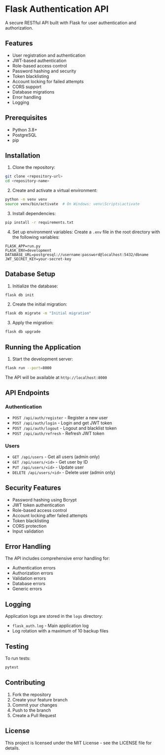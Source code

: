 # Flask Authentication API

A secure RESTful API built with Flask for user authentication and authorization.

## Features

- User registration and authentication
- JWT-based authentication
- Role-based access control
- Password hashing and security
- Token blacklisting
- Account locking for failed attempts
- CORS support
- Database migrations
- Error handling
- Logging

## Prerequisites

- Python 3.8+
- PostgreSQL
- pip

## Installation

1. Clone the repository:
```bash
git clone <repository-url>
cd <repository-name>
```

2. Create and activate a virtual environment:
```bash
python -m venv venv
source venv/bin/activate  # On Windows: venv\Scripts\activate
```

3. Install dependencies:
```bash
pip install -r requirements.txt
```

4. Set up environment variables:
Create a `.env` file in the root directory with the following variables:
```
FLASK_APP=run.py
FLASK_ENV=development
DATABASE_URL=postgresql://username:password@localhost:5432/dbname
JWT_SECRET_KEY=your-secret-key
```

## Database Setup

1. Initialize the database:
```bash
flask db init
```

2. Create the initial migration:
```bash
flask db migrate -m "Initial migration"
```

3. Apply the migration:
```bash
flask db upgrade
```

## Running the Application

1. Start the development server:
```bash
flask run --port=8000
```

The API will be available at `http://localhost:8000`

## API Endpoints

### Authentication
- `POST /api/auth/register` - Register a new user
- `POST /api/auth/login` - Login and get JWT token
- `POST /api/auth/logout` - Logout and blacklist token
- `POST /api/auth/refresh` - Refresh JWT token

### Users
- `GET /api/users` - Get all users (admin only)
- `GET /api/users/<id>` - Get user by ID
- `PUT /api/users/<id>` - Update user
- `DELETE /api/users/<id>` - Delete user (admin only)

## Security Features

- Password hashing using Bcrypt
- JWT token authentication
- Role-based access control
- Account locking after failed attempts
- Token blacklisting
- CORS protection
- Input validation

## Error Handling

The API includes comprehensive error handling for:
- Authentication errors
- Authorization errors
- Validation errors
- Database errors
- Generic errors

## Logging

Application logs are stored in the `logs` directory:
- `flask_auth.log` - Main application log
- Log rotation with a maximum of 10 backup files

## Testing

To run tests:
```bash
pytest
```

## Contributing

1. Fork the repository
2. Create your feature branch
3. Commit your changes
4. Push to the branch
5. Create a Pull Request

## License

This project is licensed under the MIT License - see the LICENSE file for details.
